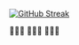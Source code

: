 [![GitHub Streak](https://streak-stats.demolab.com/?user=auntieyafen)](https://git.io/streak-stats)
<!--
**auntieyafen/auntieyafen** is a ✨ _special_ ✨ repository because its `README.md` (this file) appears on your GitHub profile.

Here are some ideas to get you started:

- 🔭 I’m currently working on ...
- 🌱 I’m currently learning ...
- 👯 I’m looking to collaborate on ...
- 🤔 I’m looking for help with ...
- 💬 Ask me about ...
- 📫 How to reach me: ...
- 😄 Pronouns: ...
- ⚡ Fun fact: ...
-->

🧚🏾‍♀️
🧚🏾‍♀️
🧚🏾‍♀️
